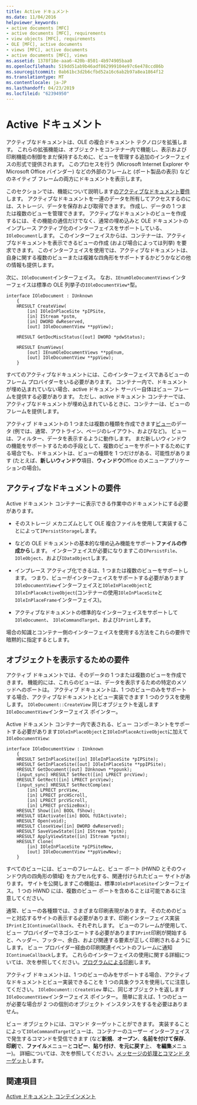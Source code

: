 ```yaml
---
title: Active ドキュメント
ms.date: 11/04/2016
helpviewer_keywords:
- active documents [MFC]
- active documents [MFC], requirements
- view objects [MFC], requirements
- OLE [MFC], active documents
- views [MFC], active documents
- active documents [MFC], views
ms.assetid: 1378f18e-aaa6-420b-8501-4b974905baa0
ms.openlocfilehash: 519dd51ab9b46adf862999104e97c6e478ccd86b
ms.sourcegitcommit: 0ab61bc3d2b6cfbd52a16c6ab2b97a8ea1864f12
ms.translationtype: MT
ms.contentlocale: ja-JP
ms.lasthandoff: 04/23/2019
ms.locfileid: "62394950"
---
```

# <a name="active-documents"></a>Active ドキュメント

アクティブなドキュメントは、OLE の複合ドキュメント テクノロジを拡張します。 これらの拡張機能は、オブジェクトをコンテナー内で機能し、表示および印刷機能の制御をまだ保持するために、ビューを管理する追加のインターフェイスの形式で提供されます。 このプロセスを行う (Microsoft Internet Explorer や Microsoft Office バインダー) などの外部のフレームと (ポート製品の表示) などのネイティブ フレームの両方にドキュメントを表示します。

このセクションでは、機能について説明します[のアクティブなドキュメント要件](#requirements_for_active_documents)します。 アクティブなドキュメントを一連のデータを所有してアクセスするのには、ストレージ、データを保存および取得できます。 作成し、データの 1 つまたは複数のビューを管理できます。 アクティブなドキュメントのビューを作成するには、その機能の通信だけでなく、通常の埋め込みと OLE ドキュメントのインプレース アクティブ化のインターフェイスをサポートしている、`IOleDocument`します。 このインターフェイスからは、コンテナーは、アクティブなドキュメントを表示できるビューの作成 (および場合によっては列挙) を要求できます。 このインターフェイスを使用では、アクティブなドキュメントは、自身に関する複数のビューまたは複雑な四角形をサポートするかどうかなどの他の情報も提供します。

次に、`IOleDocument`インターフェイス。 なお、`IEnumOleDocumentViews`インターフェイスは標準の OLE 列挙子の`IOleDocumentView*`型。

```
interface IOleDocument : IUnknown
    {
    HRESULT CreateView(
        [in] IOleInPlaceSite *pIPSite,
        [in] IStream *pstm,
        [in] DWORD dwReserved,
        [out] IOleDocumentView **ppView);

    HRESULT GetDocMiscStatus([out] DWORD *pdwStatus);

    HRESULT EnumViews(
        [out] IEnumOleDocumentViews **ppEnum,
        [out] IOleDocumentView **ppView);
    }
```

すべてのアクティブなドキュメントには、このインターフェイスであるビューのフレーム プロバイダーをいる必要があります。 コンテナー内で、ドキュメントが埋め込まれていない場合、active ドキュメント サーバー自体はビュー フレームを提供する必要があります。 ただし、active ドキュメント コンテナーでは、アクティブなドキュメントが埋め込まれているときに、コンテナーは、ビューのフレームを提供します。

アクティブ ドキュメントの 1 つまたは複数の種類を作成できます[ビュー](#requirements_for_view_objects)のデータ (例では、通常、アウトライン、ページのレイアウト、およびなど)。 ビューは、フィルター、データを表示するように動作します。 まだ新しいウィンドウの機能をサポートするための手段として、複数のビューをサポートするためにする場合でも、ドキュメントは、ビューの種類を 1 つだけがある、可能性があります (たとえば、**新しいウィンドウ**項目、**ウィンドウ**Office のメニューアプリケーションの場合)。

##  <a name="requirements_for_active_documents"></a> アクティブなドキュメントの要件

Active ドキュメント コンテナーに表示できる作業中のドキュメントにする必要があります。

- そのストレージ メカニズムとして OLE 複合ファイルを使用して実装することによって`IPersistStorage`します。

- などの OLE ドキュメントの基本的な埋め込み機能をサポート**ファイルの作成から**します。 インターフェイスが必要になりますこの`IPersistFile`、 `IOleObject`、および`IDataObject`します。

- インプレース アクティブ化できるは、1 つまたは複数のビューをサポートします。 つまり、ビューがインターフェイスをサポートする必要があります`IOleDocumentView`インターフェイスと`IOleInPlaceObject`と`IOleInPlaceActiveObject`(コンテナーの使用`IOleInPlaceSite`と`IOleInPlaceFrame`インターフェイス)。

- アクティブなドキュメントの標準的なインターフェイスをサポートして`IOleDocument`、 `IOleCommandTarget`、および`IPrint`します。

場合の知識とコンテナー側のインターフェイスを使用する方法をこれらの要件で暗黙的に指定するとします。

##  <a name="requirements_for_view_objects"></a> オブジェクトを表示するための要件

アクティブ ドキュメントでは、そのデータの 1 つまたは複数のビューを作成できます。 機能的には、これらのビューは、データを表示するための特定のメソッドへのポートは。 アクティブ ドキュメントは、1 つのビューのみをサポートする場合、アクティブなドキュメントとビュー実装できます 1 つのクラスを使用します。 `IOleDocument::CreateView` 同じオブジェクトを返します`IOleDocumentView`インターフェイス ポインター。

Active ドキュメント コンテナー内で表される、ビュー コンポーネントをサポートする必要があります`IOleInPlaceObject`と`IOleInPlaceActiveObject`に加えて`IOleDocumentView`:

```
interface IOleDocumentView : IUnknown
    {
    HRESULT SetInPlaceSite([in] IOleInPlaceSite *pIPSite);
    HRESULT GetInPlaceSite([out] IOleInPlaceSite **ppIPSite);
    HRESULT GetDocument([out] IUnknown **ppunk);
    [input_sync] HRESULT SetRect([in] LPRECT prcView);
    HRESULT GetRect([in] LPRECT prcView);
    [input_sync] HRESULT SetRectComplex(
        [in] LPRECT prcView,
        [in] LPRECT prcHScroll,
        [in] LPRECT prcVScroll,
        [in] LPRECT prcSizeBox);
    HRESULT Show([in] BOOL fShow);
    HRESULT UIActivate([in] BOOL fUIActivate);
    HRESULT Open(void);
    HRESULT CloseView([in] DWORD dwReserved);
    HRESULT SaveViewState([in] IStream *pstm);
    HRESULT ApplyViewState([in] IStream *pstm);
    HRESULT Clone(
        [in] IOleInPlaceSite *pIPSiteNew,
        [out] IOleDocumentView **ppViewNew);
    }
```

すべてのビューには、ビューのフレームと、ビュー ポート (HWND とそのウィンドウ内の四角形の領域) をカプセル化する、関連付けられたビュー サイトがあります。 サイトを公開しますこの機能は、標準`IOleInPlaceSite`インターフェイス。 1 つの HWND には、複数のビュー ポートを含めることは可能であるに注意してください。

通常、ビューの各種類では、さまざまな印刷表現があります。 そのためのビューと対応するサイトの表示する必要があります、印刷インターフェイス実装`IPrint`と`IContinueCallback`、それぞれします。 ビューのフレームが使用して、ビュー プロバイダーでネゴシエートする必要があります`IPrint`印刷が開始すると、ヘッダー、フッター、余白、および関連する要素が正しく印刷されるようにします。 ビュー プロバイダー経由の印刷関連イベントのフレームに通知`IContinueCallback`します。 これらのインターフェイスの使用に関する詳細については、次を参照してください。[プログラムによる印刷](../mfc/programmatic-printing.md)します。

アクティブ ドキュメントは、1 つのビューのみをサポートする場合、アクティブなドキュメントとビュー実装できることを 1 つの具象クラスを使用してに注意してください。 `IOleDocument::CreateView` 単に、同じオブジェクトを返します`IOleDocumentView`インターフェイス ポインター。 簡単に言えば、1 つのビューが必要な場合が 2 つの個別のオブジェクト インスタンスをするを必要はありません。

ビュー オブジェクトには、コマンド ターゲットことができます。 実装することによって`IOleCommandTarget`ビューは、コンテナーのユーザー インターフェイスで発生するコマンドを受信できます (など**新規**、**オープン**、**名前を付けて保存**、 **印刷**で、**ファイル**メニューと**コピー**、**貼り付け**、**を元に戻す**上、 **を編集**メニュー)。 詳細については、次を参照してください。[メッセージの処理とコマンド ターゲット](../mfc/message-handling-and-command-targets.md)します。

## <a name="see-also"></a>関連項目

[Active ドキュメント コンテインメント](../mfc/active-document-containment.md)
